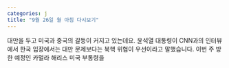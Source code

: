```yaml
---
categories: j
title: "9월 26일 월 아침 다시보기"
---
```

 대만을 두고 미국과 중국의 갈등이 커지고 있는데요. 윤석열 대통령이 CNN과의 인터뷰에서 한국 입장에서는 대만 문제보다는 북핵 위협이 우선이라고 말했습니다. 이번 주 방한 예정인 카멀라 해리스 미국 부통령을